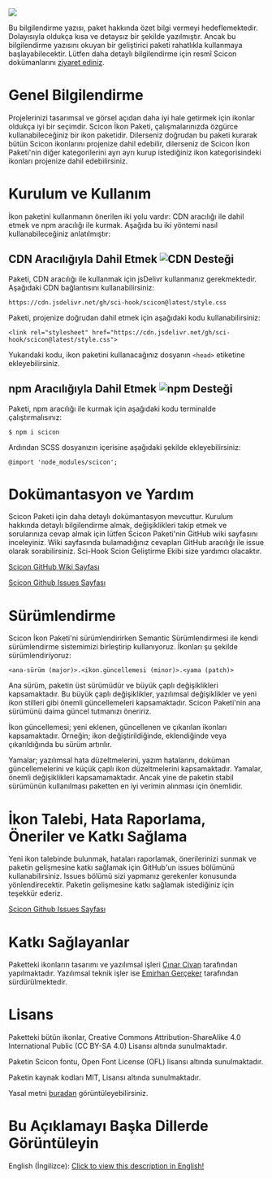 ![](https://raw.githubusercontent.com/Sci-Hook/scicon/main/.github/images/banners/scicon.png)

Bu bilgilendirme yazısı, paket hakkında özet bilgi vermeyi hedeflemektedir. Dolayısıyla oldukça kısa ve detaysız bir şekilde yazılmıştır. Ancak bu bilgilendirme yazısını okuyan bir geliştirici paketi rahatlıkla kullanmaya başlayabilecektir. Lütfen daha detaylı bilgilendirme için resmî Scicon dokümanlarını [ziyaret ediniz](https://github.com/Sci-Hook/scicon/wiki).

# Genel Bilgilendirme

Projelerinizi tasarımsal ve görsel açıdan daha iyi hale getirmek için ikonlar oldukça iyi bir seçimdir. Scicon İkon Paketi, çalışmalarınızda özgürce kullanabileceğiniz bir ikon paketidir. Dilerseniz doğrudan bu paketi kurarak bütün Scicon ikonlarını projenize dahil edebilir, dilerseniz de Scicon İkon Paketi'nin diğer kategorilerini ayrı ayrı kurup istediğiniz ikon kategorisindeki ikonları projenize dahil edebilirsiniz.

# Kurulum ve Kullanım

İkon paketini kullanmanın önerilen iki yolu vardır: CDN aracılığı ile dahil etmek ve npm aracılığı ile kurmak. Aşağıda bu iki yöntemi nasıl kullanabileceğiniz anlatılmıştır:

## CDN Aracılığıyla Dahil Etmek ![CDN Desteği](https://img.shields.io/badge/CDN%20Deste%C4%9Fi-Aktif-green?style=flat)

Paketi, CDN aracılığı ile kullanmak için jsDelivr kullanmanız gerekmektedir. Aşağıdaki CDN bağlantısını kullanabilirsiniz:

`https://cdn.jsdelivr.net/gh/sci-hook/scicon@latest/style.css`

Paketi, projenize doğrudan dahil etmek için aşağıdaki kodu kullanabilirsiniz:

`<link rel="stylesheet" href="https://cdn.jsdelivr.net/gh/sci-hook/scicon@latest/style.css">`

Yukarıdaki kodu, ikon paketini kullanacağınız dosyanın `<head>` etiketine ekleyebilirsiniz.

## npm Aracılığıyla Dahil Etmek ![npm Desteği](https://img.shields.io/badge/npm%20Deste%C4%9Fi-Aktif-green?style=flat)

Paketi, npm aracılığı ile kurmak için aşağıdaki kodu terminalde çalıştırmalısınız:

`$ npm i scicon`

Ardından SCSS dosyanızın içerisine aşağıdaki şekilde ekleyebilirsiniz:

`@import 'node_modules/scicon';`

# Dokümantasyon ve Yardım

Scicon Paketi için daha detaylı dokümantasyon mevcuttur. Kurulum hakkında detaylı bilgilendirme almak, değişiklikleri takip etmek ve sorularınıza cevap almak için lütfen Scicon Paketi'nin GitHub wiki sayfasını inceleyiniz. Wiki sayfasında bulamadığınız cevapları GitHub aracılığı ile issue olarak sorabilirsiniz. Sci-Hook Scion Geliştirme Ekibi size yardımcı olacaktır.

[Scicon GitHub Wiki Sayfası](https://github.com/Sci-Hook/scicon/wiki)

[Scicon Github Issues Sayfası](https://github.com/Sci-Hook/scicon/issues)

# Sürümlendirme

Scicon İkon Paketi'ni sürümlendirirken Semantic Sürümlendirmesi ile kendi sürümlendirme sistemimizi birleştirip kullanıyoruz. İkonları şu şekilde sürümlendiriyoruz:

`<ana-sürüm (major)>.<ikon.güncellemesi (minor)>.<yama (patch)>`

Ana sürüm, paketin üst sürümüdür ve büyük çaplı değişiklikleri kapsamaktadır. Bu büyük çaplı değişiklikler, yazılımsal değişiklikler ve yeni ikon stilleri gibi önemli güncellemeleri kapsamaktadır. Scicon Paketi'nin ana sürümünü daima güncel tutmanızı öneririz.

İkon güncellemesi; yeni eklenen, güncellenen ve çıkarılan ikonları kapsamaktadır. Örneğin; ikon değiştirildiğinde, eklendiğinde veya çıkarıldığında bu sürüm artırılır.

Yamalar; yazılımsal hata düzeltmelerini, yazım hatalarını, doküman güncellemelerini ve küçük çaplı ikon düzeltmelerini kapsamaktadır. Yamalar, önemli değişiklikleri kapsamamaktadır. Ancak yine de paketin stabil sürümünün kullanılması paketten en iyi verimin alınması için önemlidir.

# İkon Talebi, Hata Raporlama, Öneriler ve Katkı Sağlama

Yeni ikon talebinde bulunmak, hataları raporlamak, önerilerinizi sunmak ve paketin gelişmesine katkı sağlamak için GitHub'un issues bölümünü kullanabilirsiniz. Issues bölümü sizi yapmanız gerekenler konusunda yönlendirecektir. Paketin gelişmesine katkı sağlamak istediğiniz için teşekkür ederiz.

[Scicon Github Issues Sayfası](https://github.com/Sci-Hook/scicon/issues)

# Katkı Sağlayanlar

Paketteki ikonların tasarımı ve yazılımsal işleri [Çınar Civan](https://github.com/cinarcivan) tarafından yapılmaktadır. Yazılımsal teknik işler ise [Emirhan Gerçeker](https://github.com/lim10tech) tarafından sürdürülmektedir.

# Lisans

Paketteki bütün ikonlar, Creative Commons Attribution-ShareAlike 4.0 International Public (CC BY-SA 4.0) Lisansı altında sunulmaktadır.

Paketin Scicon fontu, Open Font License (OFL) lisansı altında sunulmaktadır.

Paketin kaynak kodları MIT, Lisansı altında sunulmaktadır.

Yasal metni [buradan](https://github.com/Sci-Hook/scicon/blob/main/LICENSE) görüntüleyebilirsiniz.

# Bu Açıklamayı Başka Dillerde Görüntüleyin

English (İngilizce): [Click to view this description in English!](https://github.com/Sci-Hook/scicon/blob/main/README.md)